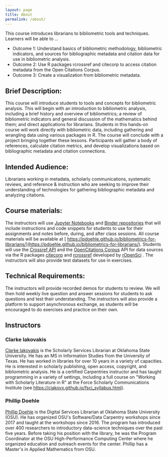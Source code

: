 ```yaml
---
layout: page
title: About
permalink: /about/
---
```


This course introduces librarians to bibliometric tools and techniques. Learners will be able to ...

- Outcome 1: Understand basics of bibliometric methodology, bibliometric indicators, and sources for bibliographic metadata and citation data for use in bibliometric analysis.
- Outcome 2: Use R packages rcrossref and citecorp to access citation metadata from the Open Citations Corpus.
- Outcome 3:  Create a visualization from bibliometric metadata.


## Brief Description: 
This course will introduce students to tools and concepts for bibliometric analysis. This will begin with an introduction to bibliometric analysis, including a brief history and overview of bibliometrics; a review of bibliometric indicators and general discussion of the mathematics behind them; and direct applications for librarians. Students in this hands-on course will work directly with bibliometric data, including gathering and wrangling data using various packages in R. The course will conclude with a project bringing together these lessons. Participants will gather a body of references, calculate citation metrics, and develop visualizations based on bibliographic metadata and citation connections.

## Intended Audience: 
Librarians working in metadata, scholarly communications, systematic reviews, and reference & instruction who are seeking to improve their understanding of technologies for gathering bibliographic metadata and analyzing citations.

## Course materials: 
The instructors will use [Jupyter Notebooks](https://jupyter.org/) and [Binder repositories](https://mybinder.readthedocs.io/en/latest/introduction.html) that will include instructions and code snippets for students to use for their assignments and notes before, during, and after class sessions. All course materials will be available at [ https://pdoehle.github.io/bibliometrics-for-librarians/](https://pdoehle.github.io/bibliometrics-for-librarians/). Students will use the [Crossref API](https://www.crossref.org/services/metadata-delivery/rest-api/) and the [OpenCitations Corpus](https://opencitations.net/) API for data sources via the R packages [citecorp](https://cran.r-project.org/web/packages/citecorp/index.html) and [rcrossref](https://cran.r-project.org/web/packages/rcrossref/index.html) developed by [rOpenSci](https://ropensci.org/) . The instructors will also provide test datasets for use in exercises.

## Technical Requirements: 
The instructors will provide recorded demos for students to review. We will then hold weekly live question and answer sessions for students to ask questions and test their understanding. The instructors will also provide a platform to support asynchronous exchange, as students will be encouraged to do exercises and practice on their own.  


## Instructors
### Clarke Iakovakis
[Clarke Iakovakis](https://info.library.okstate.edu/clarke-iakovakis) is the Scholarly Services Librarian at Oklahoma State University. He has an MS in Information Studies from the University of Texas. He has worked in libraries for over 10 years in a variety of capacities. He is interested in scholarly publishing, open access, copyright, and bibliometric analysis. He is a certified Carpentries instructor and has taught programming in a variety of settings, including a full course on "Working with Scholarly Literature in R" at the Force Scholarly Communications Institute (see https://ciakovx.github.io/fsci_syllabus.html).

### Phillip Doehle
[Phillip Doehle](https://info.library.okstate.edu/ld.php?content_id=52357494) is the Digital Services Librarian at Oklahoma State University (OSU). He has organized OSU's Software/Data Carpentry workshops since 2017 and taught at the workshops since 2016. The program has introduced over 400 researchers to introductory data-science techniques over the past five years. Before taking his position with the library, he was the Program Coordinator at the OSU High-Performance Computing Center where he organized education and outreach events for the center. Phillip has a Master's in Applied Mathematics from OSU.
